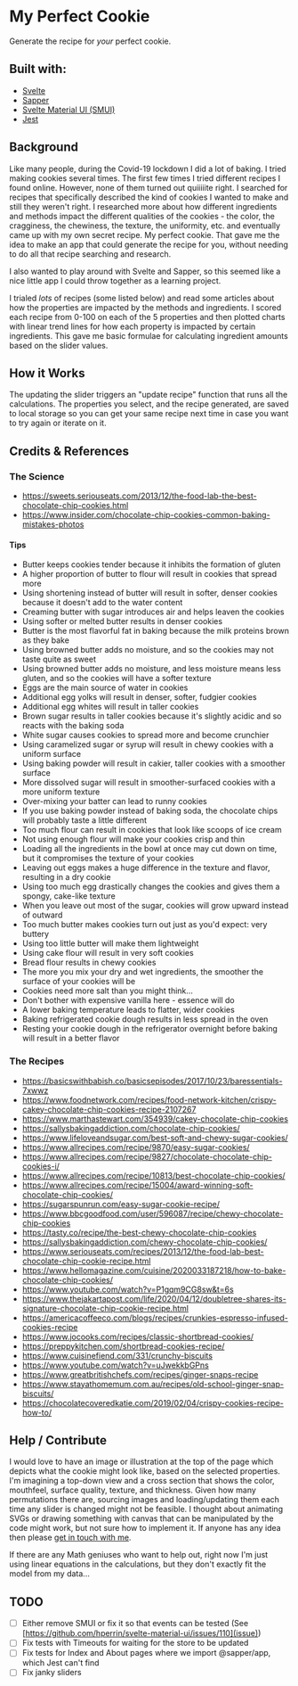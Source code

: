 # My Perfect Cookie

Generate the recipe for _your_ perfect cookie.

## Built with:

- [Svelte](https://svelte.dev/)
- [Sapper](https://sapper.svelte.dev/)
- [Svelte Material UI (SMUI)](https://github.com/hperrin/svelte-material-ui)
- [Jest](https://jestjs.io/)

## Background

Like many people, during the Covid-19 lockdown I did a lot of baking. I tried making cookies several times. The first few times I tried different recipes I found online. However, none of them turned out quiiiiite right. I searched for recipes that specifically described the kind of cookies I wanted to make and still they weren't right. I researched more about how different ingredients and methods impact the different qualities of the cookies - the color, the cragginess, the chewiness, the texture, the uniformity, etc. and eventually came up with my own secret recipe. My perfect cookie. That gave me the idea to make an app that could generate the recipe for you, without needing to do all that recipe searching and research.

I also wanted to play around with Svelte and Sapper, so this seemed like a nice little app I could throw together as a learning project.

I trialed _lots_ of recipes (some listed below) and read some articles about how the properties are impacted by the methods and ingredients. I scored each recipe from 0-100 on each of the 5 properties and then plotted charts with linear trend lines for how each property is impacted by certain ingredients. This gave me basic formulae for calculating ingredient amounts based on the slider values.

## How it Works

The updating the slider triggers an "update recipe" function that runs all the calculations. The properties you select, and the recipe generated, are saved to local storage so you can get your same recipe next time in case you want to try again or iterate on it.

## Credits & References

### The Science

* https://sweets.seriouseats.com/2013/12/the-food-lab-the-best-chocolate-chip-cookies.html
* https://www.insider.com/chocolate-chip-cookies-common-baking-mistakes-photos

#### Tips

* Butter keeps cookies tender because it inhibits the formation of gluten
* A higher proportion of butter to flour will result in cookies that spread more
* Using shortening instead of butter will result in softer, denser cookies because it doesn't add to the water content
* Creaming butter with sugar introduces air and helps leaven the cookies
* Using softer or melted butter results in denser cookies
* Butter is the most flavorful fat in baking because the milk proteins brown as they bake
* Using browned butter adds no moisture, and so the cookies may not taste quite as sweet
* Using browned butter adds no moisture, and less moisture means less gluten, and so the cookies will have a softer texture
* Eggs are the main source of water in cookies
* Additional egg yolks will result in denser, softer, fudgier cookies
* Additional egg whites will result in taller cookies
* Brown sugar results in taller cookies because it's slightly acidic and so reacts with the baking soda
* White sugar causes cookies to spread more and become crunchier
* Using caramelized sugar or syrup will result in chewy cookies with a uniform surface
* Using baking powder will result in cakier, taller cookies with a smoother surface
* More dissolved sugar will result in smoother-surfaced cookies with a more uniform texture
* Over-mixing your batter can lead to runny cookies
* If you use baking powder instead of baking soda, the chocolate chips will probably taste a little different
* Too much flour can result in cookies that look like scoops of ice cream
* Not using enough flour will make your cookies crisp and thin
* Loading all the ingredients in the bowl at once may cut down on time, but it compromises the texture of your cookies
* Leaving out eggs makes a huge difference in the texture and flavor, resulting in a dry cookie
* Using too much egg drastically changes the cookies and gives them a spongy, cake-like texture
* When you leave out most of the sugar, cookies will grow upward instead of outward
* Too much butter makes cookies turn out just as you'd expect: very buttery
* Using too little butter will make them lightweight
* Using cake flour will result in very soft cookies
* Bread flour results in chewy cookies
* The more you mix your dry and wet ingredients, the smoother the surface of your cookies will be
* Cookies need more salt than you might think...
* Don't bother with expensive vanilla here - essence will do
* A lower baking temperature leads to flatter, wider cookies
* Baking refrigerated cookie dough results in less spread in the oven
* Resting your cookie dough in the refrigerator overnight before baking will result in a better flavor

### The Recipes

* https://basicswithbabish.co/basicsepisodes/2017/10/23/baressentials-7xwwz
* https://www.foodnetwork.com/recipes/food-network-kitchen/crispy-cakey-chocolate-chip-cookies-recipe-2107267
* https://www.marthastewart.com/354939/cakey-chocolate-chip-cookies
* https://sallysbakingaddiction.com/chocolate-chip-cookies/
* https://www.lifeloveandsugar.com/best-soft-and-chewy-sugar-cookies/
* https://www.allrecipes.com/recipe/9870/easy-sugar-cookies/
* https://www.allrecipes.com/recipe/9827/chocolate-chocolate-chip-cookies-i/
* https://www.allrecipes.com/recipe/10813/best-chocolate-chip-cookies/
* https://www.allrecipes.com/recipe/15004/award-winning-soft-chocolate-chip-cookies/
* https://sugarspunrun.com/easy-sugar-cookie-recipe/
* https://www.bbcgoodfood.com/user/596087/recipe/chewy-chocolate-chip-cookies
* https://tasty.co/recipe/the-best-chewy-chocolate-chip-cookies
* https://sallysbakingaddiction.com/chewy-chocolate-chip-cookies/
* https://www.seriouseats.com/recipes/2013/12/the-food-lab-best-chocolate-chip-cookie-recipe.html
* https://www.hellomagazine.com/cuisine/2020033187218/how-to-bake-chocolate-chip-cookies/
* https://www.youtube.com/watch?v=P1gqm9CG8sw&t=6s
* https://www.thejakartapost.com/life/2020/04/12/doubletree-shares-its-signature-chocolate-chip-cookie-recipe.html
* https://americacoffeeco.com/blogs/recipes/crunkies-espresso-infused-cookies-recipe
* https://www.jocooks.com/recipes/classic-shortbread-cookies/
* https://preppykitchen.com/shortbread-cookies-recipe/
* https://www.cuisinefiend.com/331/crunchy-biscuits
* https://www.youtube.com/watch?v=uJwekkbGPns
* https://www.greatbritishchefs.com/recipes/ginger-snaps-recipe
* https://www.stayathomemum.com.au/recipes/old-school-ginger-snap-biscuits/
* https://chocolatecoveredkatie.com/2019/02/04/crispy-cookies-recipe-how-to/

## Help / Contribute

I would love to have an image or illustration at the top of the page which depicts what the cookie might look like, based on the selected properties. I'm imagining a top-down view and a cross section that shows the color, mouthfeel, surface quality, texture, and thickness. Given how many permutations there are, sourcing images and loading/updating them each time any slider is changed might not be feasible. I thought about animating SVGs or drawing something with canvas that can be manipulated by the code might work, but not sure how to implement it. If anyone has any idea then please [get in touch with me](mailto:darryl@darrylsnow.com).

If there are any Math geniuses who want to help out, right now I'm just using linear equations in the calculations, but they don't exactly fit the model from my data...

## TODO

- [ ] Either remove SMUI or fix it so that events can be tested (See [https://github.com/hperrin/svelte-material-ui/issues/110](issue))
- [ ] Fix tests with Timeouts for waiting for the store to be updated
- [ ] Fix tests for Index and About pages where we import @sapper/app, which Jest can't find
- [ ] Fix janky sliders
